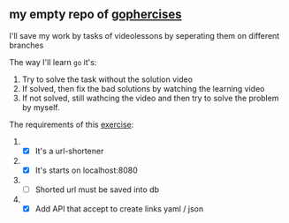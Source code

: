 ## my empty repo of [gophercises](https://gophercises.com/)

I'll save my work by tasks of videolessons by seperating them on different branches

The way I'll learn `go` it's:
1. Try to solve the task without the solution video
2. If solved, then fix the bad solutions by watching the learning video
3. If not solved, still wathcing the video and then try to solve the problem by myself.

The requirements of this [exercise](https://github.com/gophercises/urlshort):

1. - [x] It's a url-shortener
2. - [x] It's starts on localhost:8080
3. - [ ] Shorted url must be saved into db
4. - [x] Add API that accept to create links yaml / json